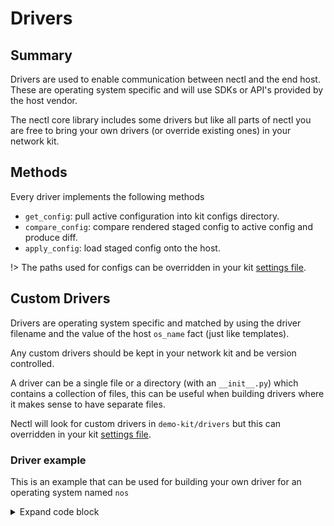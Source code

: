 <!--
 Copyright (C) 2022 Adam Kirchberger

 This file is part of Nectl.

 Nectl is free software: you can redistribute it and/or modify
 it under the terms of the GNU General Public License as published by
 the Free Software Foundation, either version 3 of the License, or
 (at your option) any later version.

 Nectl is distributed in the hope that it will be useful,
 but WITHOUT ANY WARRANTY; without even the implied warranty of
 MERCHANTABILITY or FITNESS FOR A PARTICULAR PURPOSE.  See the
 GNU General Public License for more details.

 You should have received a copy of the GNU General Public License
 along with Nectl.  If not, see <http://www.gnu.org/licenses/>.
-->

# Drivers

## Summary

Drivers are used to enable communication between nectl and the end host. These are operating system specific and will use SDKs or API's provided by the host vendor.

The nectl core library includes some drivers but like all parts of nectl you are free to bring your own drivers (or override existing ones) in your network kit.

## Methods

Every driver implements the following methods

- `get_config`: pull active configuration into kit configs directory.
- `compare_config`: compare rendered staged config to active config and produce diff.
- `apply_config`: load staged config onto the host.

!> The paths used for configs can be overridden in your kit [settings file](guide/settings.md).

## Custom Drivers

Drivers are operating system specific and matched by using the driver filename and the value of the host `os_name` fact (just like templates).

Any custom drivers should be kept in your network kit and be version controlled.

A driver can be a single file or a directory (with an `__init__.py`) which contains a collection of files, this can be useful when building drivers where it makes sense to have separate files.

Nectl will look for custom drivers in `demo-kit/drivers` but this can overridden in your kit [settings file](guide/settings.md).

### Driver example

This is an example that can be used for building your own driver for an operating system named `nos`

<details>
<summary>Expand code block</summary>

```python
# demo-kit/drivers/nos.py

from nectl import BaseDriver


class NosDriver(BaseDriver):
    def __init__(
        self,
        host,
        username: str,
        password: str = None,
        ssh_private_key_file: str = None,
    ) -> None:
        """
        Interface for a NOS specific driver used to configure a host.
        Drivers use a context manager to open and close connection.

        Args:
            host (Host): host instance.
            username (str): host username.
            password (str): host password.
            ssh_private_key (str): SSH private key file.
        """
        super().__init__(
            host=host,
            username=username,
            password=password,
            ssh_private_key_file=ssh_private_key_file,
        )

        # Host SDK logic goes here
        self._driver = SDK(...)

    @property
    def is_connected(self) -> bool:
        """
        Returns True if successfully connected to host.

        Returns:
            bool: True if OK.
        """
        # Logic to check if self._driver is connected
        if self._driver.connected:
            return True
        return False

    def get_config(self, format: str = None, sanitized: bool = True) -> str:
        """
        Returns the active configuration from the host.

        Args:
            format (str): new config format.
            sanitized (bool): remove secret data.

        Returns:
            str: active config.
        """
        super().get_config(format)

        # Get config logic here
        config = self._driver.get_active()

        # Return config
        return config

    def compare_config(self, config_filepath: str, format: str = None) -> str:
        """
        Returns the configuration diff between the active and supplied config.

        Args:
            config_filepath (str): new config file.
            format (str): config format.

        Returns:
            str: active vs staged diff.
        """
        super().compare_config(config_filepath)

        # Get config and compare to content of `config_filepath`
        diff = self._driver.diff(config_filepath)

        # Return diff
        return diff

    def apply_config(
        self, config_filepath: str, format: str = None, commit_timer: int = 1
    ) -> str:
        """
        Apply staged config onto host.

        Args:
            config_filepath (str): new config file.
            format (str): config format.
            commit_timer (int): automatic rollback in minutes. Defaults to 1.

        Returns:
            str: active vs staged diff.
        """
        super().apply_config(config_filepath)

        # Apply staged config to host
        diff = self._driver.push_config(config_filepath)

        # Return diff
        return diff

    def __enter__(self):
        """
        Open connection to host when context manager starts.
        """
        # Logic to establish connection to host using `self._driver`
        self._driver.connect()

        super().__enter__()

    def __exit__(self, exc_type, exc_val, exc_tb):
        """
        Close connection to host when context manager finishes.
        """
        # Logic to close connection to host
        self._driver.close()

        super().__exit__(exc_type, exc_val, exc_tb)
```

</details>
